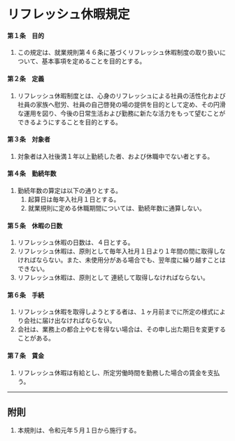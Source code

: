 # リフレッシュ休暇規定

#### 第１条　目的

1. この規定は、就業規則第４６条に基づくリフレッシュ休暇制度の取り扱いについて、基本事項を定めることを目的とする。

#### 第２条　定義

1. リフレッシュ休暇制度とは、心身のリフレッシュによる社員の活性化および社員の家族へ慰労、社員の自己啓発の場の提供を目的として定め、その円滑な運用を図り、今後の日常生活および勤務に新たな活力をもって望むことができるようにすることを目的とする。

#### 第３条　対象者

1. 対象者は入社後満１年以上勤続した者、および休職中でない者とする。

#### 第４条　勤続年数

1. 勤続年数の算定は以下の通りとする。
    1. 起算日は毎年入社月１日とする。
    1. 就業規則に定める休職期間については、勤続年数に通算しない。

#### 第５条　休暇の日数

1. リフレッシュ休暇の日数は、４日とする。
1. リフレッシュ休暇は、原則として毎年入社月１日より１年間の間に取得しなければならない。また、未使用分がある場合でも、翌年度に繰り越すことはできない。
1. リフレッシュ休暇は、原則として 連続して取得しなければならない。

#### 第６条　手続

1. リフレッシュ休暇を取得しようとする者は、１ヶ月前までに所定の様式により会社に届け出なければならない。
1. 会社は、業務上の都合上やむを得ない場合は、その申し出た期日を変更することがある。

#### 第７条　賃金

1. リフレッシュ休暇は有給とし、所定労働時間を勤務した場合の賃金を支払う。

---

## 附則

1. 本規則は、令和元年５月１日から施行する。
